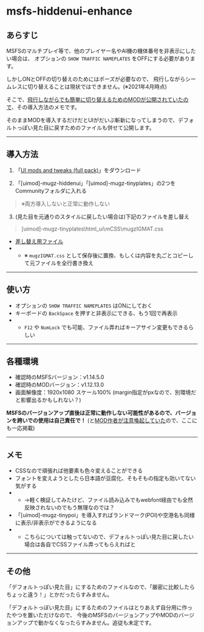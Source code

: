 # msfs-hiddenui-enhance

## あらすじ

MSFSのマルチプレイ等で、他のプレイヤー名やAI機の機体番号を非表示にしたい場合は、
オプションの `SHOW TRAFFIC NAMEPLATES` をOFFにする必要があります。

しかしONとOFFの切り替えのためにはポーズが必要なので、
飛行しながらシームレスに切り替えることは現状ではできません。(※2021年4月時点)

そこで、[飛行しながらでも簡単に切り替えるためのMODが公開されていたので](https://flightsim.to/file/3530/ui-mods-and-tweaks-full-pack)、その導入方法のメモです。

そのままMODを導入するだけだとUIがだいぶ斬新になってしまうので、デフォルトっぽい見た目に戻すためのファイルも併せて公開します。

---

## 導入方法

1. 「[UI mods and tweaks (full pack)](https://flightsim.to/file/3530/ui-mods-and-tweaks-full-pack)」をダウンロード

2. 「[uimod]-mugz-hiddenui」「[uimod]-mugz-tinyplates」の2つをCommunityフォルダに入れる
> ※両方導入しないと正常に動作しない

3. (見た目を元通りのスタイルに戻したい場合は)下記のファイルを差し替え
> [uimod]-mugz-tinyplates\html_ui\mCSS\mugzIGMAT.css
* [差し替え用ファイル](https://raw.githubusercontent.com/berry1225/msfs-hiddenui-enhance/main/mugzIGMAT.css)
* * ※ `mugzIGMAT.css` として保存後に置換、もしくは内容を丸ごとコピーして元ファイルを全行書き換え

---

## 使い方

* オプションの `SHOW TRAFFIC NAMEPLATES` はONにしておく
* キーボードの `BackSpace` を押すと非表示にできる、もう1回で再表示
* * `F12` や `NumLock` でも可能、ファイル弄ればキーアサイン変更もできるらしい

---

## 各種環境

* 確認時のMSFSバージョン：v1.14.5.0
* 確認時のMODバージョン：v1.12.13.0
* 画面解像度：1920x1080 スケール100% (margin指定がpxなので、別環境だと影響出るかもしれない？)

**MSFSのバージョンアップ直後は正常に動作しない可能性があるので、バージョンを跨いでの使用は自己責任で！** (と[MOD作者が注意喚起していた](https://github.com/mixMugz/msfs2020-uimod)ので、ここにも一応掲載)

---

## メモ

* CSSなので頑張れば他要素も色々変えることができる
* フォントを変えようとしたら日本語が豆腐化、そもそもの指定も効いてない気がする
* * →軽く検証してみたけど、ファイル読み込みでもwebfont経由でも全然反映されないのでもう無理なのでは？
* 「[uimod]-mugz-tinypoi」を導入すればランドマーク(POI)や空港名も同様に表示/非表示ができるようになる
* * こちらについては触ってないので、デフォルトっぽい見た目に戻したい場合は各自でCSSファイル弄ってもらえればと

---

## その他

「デフォルトっぽい見た目」にするためのファイルなので、「厳密に比較したらちょっと違う！」とかだったらすみません。

「デフォルトっぽい見た目」にするためのファイルはとりあえず自分用に作ったやつを置いただけなので、
今後のMSFSのバージョンアップやMODのバージョンアップで動かなくなったらすみません。追従も未定です。
